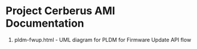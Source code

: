 # Project Cerberus AMI Documentation
1. pldm-fwup.html - UML diagram for PLDM for Firmware Update API flow
